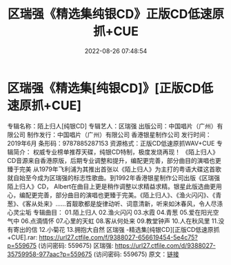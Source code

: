 ﻿---
title: 区瑞强《精选集纯银CD》正版CD低速原抓+CUE
date: 2022-08-26 07:48:54
categories: WAV车载音乐、镜像
tags: 华语中文
---
# 区瑞强《精选集[纯银CD]》[正版CD低速原抓+CUE]

专辑名称：陌上归人[纯银CD]
专辑艺人：区瑞强
出版公司：中国唱片（广州）有限公司
制作发行：中国唱片（广州）有限公司 香港银星制作公司
发行时间：2019年6月
条形码：9787885287153
资源格式：正版CD低速原抓WAV+CUE
专辑简介：
权威专业榜单推荐天碟，纯银CD特制，极度发烧再现！
《陌上归人》CD音源来自香港原版，后期专业调整和提升，编配更完善，部分曲目的演唱也更臻于完美
从1979年飞利浦为其推出首张以《陌上归人》为主打的粤语大碟这首歌就自始至今成为区瑞强的标志性歌曲。到1992年香港银星制作公司出版《区瑞强陌上归人》CD，
Albert在曲目上更是稍作调整以求精益求精。银星此版选曲更用心，编配更完善，部分曲目的演唱也更臻于完美。《陌上归人》、《渔火闪闪》、《青葱》、《客从处来》……首靓歌都是旋律动听、词意清新，听来如沐春风，令人尽涤心灵尘垢
专辑曲目：
01.陌上归人
02.渔火闪闪
03.水霞
04.青葱
05.爱在阳光空气中
06.点滴情怀
07.心里的天虹
08.客从何处来
09.教堂钟声
10.人在秋风里
11.没有寄出的信
12.小菊花
13.拥抱大自然
区瑞强 -精选集[纯银CD][正版CD低速原抓+CUE].rar:
https://url27.ctfile.com/f/9388027-656619454-5e4c75?p=559675
(访问密码: 559675)
区瑞强: https://url27.ctfile.com/d/9388027-35759958-977aac?p=559675
(访问密码: 559675)
原文：[链接](https://blog.sina.com.cn/s/blog_1647c7e7601030z2c.html)